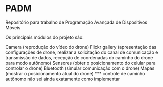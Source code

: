 # PADM
Repositório para trabalho de Programação Avançada de Dispositivos Móveis

Os principais módulos do projeto são:

Camera (reprodução do vídeo do drone)
Flickr gallery (apresentação das configurações de drone, realizar a solicitação do canal de comunicação e transmissão de dados, recepção de coordenadas do caminho do drone para modo autônomo)
Sensores (obter o posicionamento do celular para controlar o drone)
Bluetooth (simular comunicação com o drone)
Mapas (mostrar o posicionamento atual do drone)
*** controle de caminho autônomo não sei ainda exatamente como implementar
